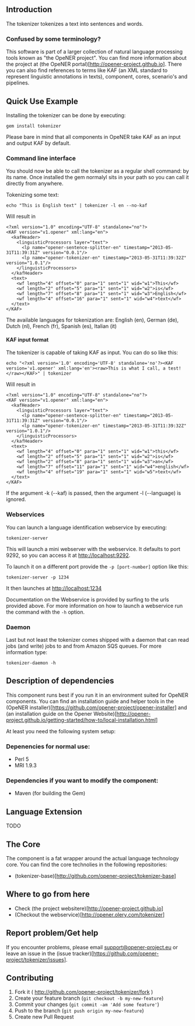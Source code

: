 Introduction
------------

The tokenizer tokenizes a text into sentences and words. 

### Confused by some terminology?

This software is part of a larger collection of natural language processing
tools known as "the OpeNER project". You can find more information about the
project at (the OpeNER portal)[http://opener-project.github.io]. There you can
also find references to terms like KAF (an XML standard to represent linguistic
annotations in texts), component, cores, scenario's and pipelines.

Quick Use Example
-----------------

Installing the tokenizer can be done by executing:

    gem install tokenizer

Please bare in mind that all components in OpeNER take KAF as an input and
output KAF by default.


### Command line interface

You should now be able to call the tokenizer as a regular shell
command: by its name. Once installed the gem normalyl sits in your path so you can call it directly from anywhere.

Tokenizing some text:

    echo "This is English text" | tokenizer -l en --no-kaf
    
Will result in

    <?xml version="1.0" encoding="UTF-8" standalone="no"?>
    <KAF version="v1.opener" xml:lang="en">
      <kafHeader>
        <linguisticProcessors layer="text">
          <lp name="opener-sentence-splitter-en" timestamp="2013-05-31T11:39:31Z" version="0.0.1"/>
          <lp name="opener-tokenizer-en" timestamp="2013-05-31T11:39:32Z" version="1.0.1"/>
        </linguisticProcessors>
      </kafHeader>
      <text>
        <wf length="4" offset="0" para="1" sent="1" wid="w1">This</wf>
        <wf length="2" offset="5" para="1" sent="1" wid="w2">is</wf>
        <wf length="7" offset="8" para="1" sent="1" wid="w3">English</wf>
        <wf length="4" offset="16" para="1" sent="1" wid="w4">text</wf>
      </text>
    </KAF>

  The available languages for tokenization are: English (en), German (de), Dutch (nl), French (fr), Spanish (es), Italian (it)

#### KAF input format

The tokenizer is capable of taking KAF as input. You can do so like this:

    echo "<?xml version='1.0' encoding='UTF-8' standalone='no'?><KAF version='v1.opener' xml:lang='en'><raw>This is what I call, a test!</raw></KAF>" | tokenizer

Will result in

    <?xml version="1.0" encoding="UTF-8" standalone="no"?>
    <KAF version="v1.opener" xml:lang="en">
      <kafHeader>
        <linguisticProcessors layer="text">
          <lp name="opener-sentence-splitter-en" timestamp="2013-05-31T11:39:31Z" version="0.0.1"/>
          <lp name="opener-tokenizer-en" timestamp="2013-05-31T11:39:32Z" version="1.0.1"/>
        </linguisticProcessors>
      </kafHeader>
      <text>
        <wf length="4" offset="0" para="1" sent="1" wid="w1">this</wf>
        <wf length="2" offset="5" para="1" sent="1" wid="w2">is</wf>
        <wf length="2" offset="8" para="1" sent="1" wid="w3">an</wf>
        <wf length="7" offset="11" para="1" sent="1" wid="w4">english</wf>
        <wf length="4" offset="19" para="1" sent="1" wid="w5">text</wf>
      </text>
    </KAF>

If the argument -k (--kaf) is passed, then the argument -l (--language) is ignored.

### Webservices

You can launch a language identification webservice by executing:

    tokenizer-server

This will launch a mini webserver with the webservice. It defaults to port 9292,
so you can access it at <http://localhost:9292>.

To launch it on a different port provide the `-p [port-number]` option like
this:

    tokenizer-server -p 1234

It then launches at <http://localhost:1234>

Documentation on the Webservice is provided by surfing to the urls provided
above. For more information on how to launch a webservice run the command with
the ```-h``` option.


### Daemon

Last but not least the tokenizer comes shipped with a daemon that
can read jobs (and write) jobs to and from Amazon SQS queues. For more
information type:

    tokenizer-daemon -h

Description of dependencies
---------------------------

This component runs best if you run it in an environment suited for OpeNER
components. You can find an installation guide and helper tools in the (OpeNER
installer)[https://github.com/opener-project/opener-installer] and (an
installation guide on the Opener
Website)[http://opener-project.github.io/getting-started/how-to/local-installation.html]

At least you need the following system setup:

### Depenencies for normal use:

* Perl 5
* MRI 1.9.3

### Dependencies if you want to modify the component:

* Maven (for building the Gem)


Language Extension
------------------

  TODO

The Core
--------

The component is a fat wrapper around the actual language technology core. You
can find the core technolies in the following repositories:

* (tokenizer-base)[http://github.com/opener-project/tokenizer-base]

Where to go from here
---------------------

* Check (the project websitere)[http://opener-project.github.io]
* (Checkout the webservice)[http://opener.olery.com/tokenizer]

Report problem/Get help
-----------------------

If you encounter problems, please email support@opener-project.eu or leave an
issue in the (issue tracker)[https://github.com/opener-project/tokenizer/issues].


Contributing
------------

1. Fork it ( http://github.com/opener-project/tokenizer/fork )
2. Create your feature branch (`git checkout -b my-new-feature`)
3. Commit your changes (`git commit -am 'Add some feature'`)
4. Push to the branch (`git push origin my-new-feature`)
5. Create new Pull Request
